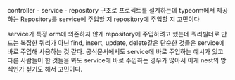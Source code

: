 controller - service - repository 구조로 프로젝트를 설계하는데
typeorm에서 제공하는 Repository를 service에 주입할 지 repository에 주입할 지 고민이다

service가 특정 orm에 의존하지 않게 repository에 주입하려고 했는데
쿼리빌더로 만드는 복잡한 쿼리가 아닌 find, insert, update, delete같은 단순한 것들은
service에 바로 주입해 사용하는 것 같다.
공식문서에서도 service에 바로 주입하는 예시가 있고
다른 사람들이 한 것들을 봐도 service에 바로 주입하는 경우가 많아서
이게 nest의 방식인가 싶기도 해서 고민이다.

